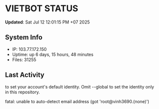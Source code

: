 # VIETBOT STATUS
**Updated**: Sat Jul 12 12:01:15 PM +07 2025

## System Info
- IP: 103.77.172.150
- Uptime: up 6 days, 15 hours, 48 minutes
- Files: 31255

## Last Activity

to set your account's default identity.
Omit --global to set the identity only in this repository.

fatal: unable to auto-detect email address (got 'root@vinh3690.(none)')
